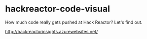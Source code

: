 hackreactor-code-visual
=======================

How much code really gets pushed at Hack Reactor? Let's find out.

http://hackreactorinsights.azurewebsites.net/
